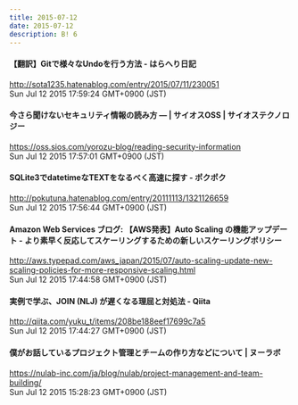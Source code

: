```yaml
---
title: 2015-07-12
date: 2015-07-12
description: B! 6
---
```


#### 【翻訳】Gitで様々なUndoを行う方法 - はらへり日記
http://sota1235.hatenablog.com/entry/2015/07/11/230051<br>
Sun Jul 12 2015 17:59:24 GMT+0900 (JST)<br>


#### 今さら聞けないセキュリティ情報の読み方 — | サイオスOSS | サイオステクノロジー
https://oss.sios.com/yorozu-blog/reading-security-information<br>
Sun Jul 12 2015 17:57:01 GMT+0900 (JST)<br>


####  SQLite3でdatetimeなTEXTをなるべく高速に探す - ポクポク
http://pokutuna.hatenablog.com/entry/20111113/1321126659<br>
Sun Jul 12 2015 17:56:44 GMT+0900 (JST)<br>


#### Amazon Web Services ブログ: 【AWS発表】Auto Scaling の機能アップデート - より素早く反応してスケーリングするための新しいスケーリングポリシー
http://aws.typepad.com/aws_japan/2015/07/auto-scaling-update-new-scaling-policies-for-more-responsive-scaling.html<br>
Sun Jul 12 2015 17:44:58 GMT+0900 (JST)<br>


#### 実例で学ぶ、JOIN (NLJ) が遅くなる理屈と対処法 - Qiita
http://qiita.com/yuku_t/items/208be188eef17699c7a5<br>
Sun Jul 12 2015 17:44:27 GMT+0900 (JST)<br>


#### 僕がお話しているプロジェクト管理とチームの作り方などについて | ヌーラボ
https://nulab-inc.com/ja/blog/nulab/project-management-and-team-building/<br>
Sun Jul 12 2015 15:28:23 GMT+0900 (JST)<br>



